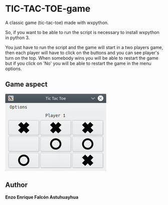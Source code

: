# TIC-TAC-TOE-game
A classic game (tic-tac-toe) made with wxpython.

So, if you want to be able to run the script is necessary to install wxpython in python 3.

You just have to run the script and the game will start in a two players game, then each player will have to click on the buttons and you can see player's turn on the top. When somebody wins you will be able to restart the game but if you click on 'No' you will be able to restart the game in the menu options.

## Game aspect
![image with the game](./images/game_gui.png)

## Author
**Enzo Enrique Falcón Astuhuayhua**
